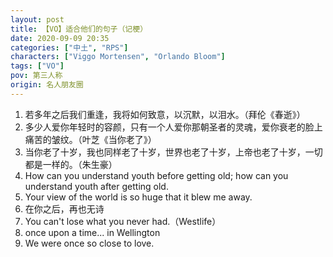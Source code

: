```yaml
---
layout: post
title: 【VO】适合他们的句子（记梗）
date: 2020-09-09 20:35
categories: ["中土", "RPS"]
characters: ["Viggo Mortensen", "Orlando Bloom"]
tags: ["VO"]
pov: 第三人称
origin: 名人朋友圈
---
```


1. 若多年之后我们重逢，我将如何致意，以沉默，以泪水。（拜伦《春逝》）
2. 多少人爱你年轻时的容颜，只有一个人爱你那朝圣者的灵魂，爱你衰老的脸上痛苦的皱纹。（叶芝《当你老了》）
3. 当你老了十岁，我也同样老了十岁，世界也老了十岁，上帝也老了十岁，一切都是一样的。（朱生豪）
4. How can you understand youth before getting old; how can you understand youth after getting old.
5. Your view of the world is so huge that it blew me away.
6. 在你之后，再也无诗
7. You can't lose what you never had.（Westlife）
8. once upon a time... in Wellington
9. We were once so close to love.
